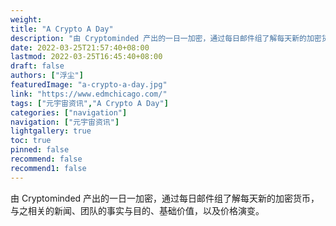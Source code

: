 ```yaml
---
weight: 
title: "A Crypto A Day"
description: "由 Cryptominded 产出的一日一加密，通过每日邮件组了解每天新的加密货币，与之相关的新闻、团队的事实与目的、基础价值，以及价格演变"
date: 2022-03-25T21:57:40+08:00
lastmod: 2022-03-25T16:45:40+08:00
draft: false
authors: ["浮尘"]
featuredImage: "a-crypto-a-day.jpg"
link: "https://www.edmchicago.com/"
tags: ["元宇宙资讯","A Crypto A Day"]
categories: ["navigation"]
navigation: ["元宇宙资讯"]
lightgallery: true
toc: true
pinned: false
recommend: false
recommend1: false
---
```

由 Cryptominded 产出的一日一加密，通过每日邮件组了解每天新的加密货币，与之相关的新闻、团队的事实与目的、基础价值，以及价格演变。

